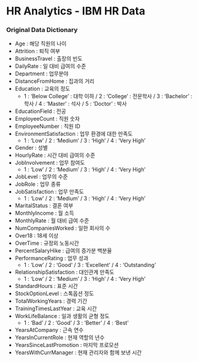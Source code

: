 # HR Analytics - IBM HR Data

### Original Data Dictionary
* Age : 해당 직원의 나이
* Attrition : 퇴직 여부
* BusinessTravel : 출장의 빈도
* DailyRate : 일 대비 급여의 수준
* Department : 업무분야
* DistanceFromHome : 집과의 거리
* Education : 교육의 정도
    - 1 : ‘Below College’ : 대학 이하 / 2 : ‘College’ : 전문학사 / 3 : ‘Bachelor’ : 학사 / 4 : ‘Master’ : 석사 / 5 : ‘Doctor’ : 박사
* EducationField : 전공
* EmployeeCount : 직원 숫자
* EmployeeNumber : 직원 ID
* EnvironmentSatisfaction : 업무 환경에 대한 만족도
    - 1 : ‘Low’ / 2 : ‘Medium’ / 3 : ‘High’ / 4 : ‘Very High’
* Gender : 성별
* HourlyRate : 시간 대비 급여의 수준
* JobInvolvement : 업무 참여도
    - 1 : ‘Low’ / 2 : ‘Medium’ / 3 : ‘High’ / 4 : ‘Very High’
* JobLevel : 업무의 수준
* JobRole : 업무 종류
* JobSatisfaction : 업무 만족도
    - 1 : ‘Low’ / 2 : ‘Medium’ / 3 : ‘High’ / 4 : ‘Very High’
* MaritalStatus : 결혼 여부
* MonthlyIncome : 월 소득
* MonthlyRate : 월 대비 급여 수준
* NumCompaniesWorked : 일한 회사의 수
* Over18 : 18세 이상
* OverTime : 규정외 노동시간
* PercentSalaryHike : 급여의 증가분 백분율
* PerformanceRating : 업무 성과
    - 1 : ‘Low’ / 2 : ‘Good’ / 3 : ‘Excellent’ / 4 : ‘Outstanding’
* RelationshipSatisfaction : 대인관계 만족도
    - 1 : ‘Low’ / 2 : ‘Medium’ / 3 : ‘High’ / 4 : ‘Very High’
* StandardHours : 표준 시간
* StockOptionLevel : 스톡옵션 정도
* TotalWorkingYears : 경력 기간
* TrainingTimesLastYear : 교육 시간
* WorkLifeBalance : 일과 생활의 균형 정도
    - 1 : ‘Bad’ / 2 : ‘Good’ / 3 : ‘Better’ / 4 : ‘Best’
* YearsAtCompany : 근속 연수
* YearsInCurrentRole : 현재 역할의 년수
* YearsSinceLastPromotion : 마지막 프로모션
* YearsWithCurrManager : 현재 관리자와 함께 보낸 시간